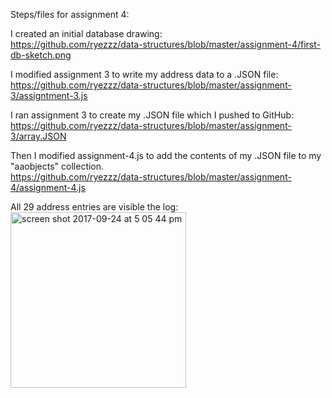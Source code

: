 Steps/files for assignment 4:

I created an initial database drawing:
</br>
https://github.com/ryezzz/data-structures/blob/master/assignment-4/first-db-sketch.png

I modified assignment 3 to write my address data to a .JSON file:
</br>
https://github.com/ryezzz/data-structures/blob/master/assignment-3/assigntment-3.js

I ran assignment 3 to create my .JSON file which I pushed to GitHub:
</br>
https://github.com/ryezzz/data-structures/blob/master/assignment-3/array.JSON

Then I modified assignment-4.js to add the contents of my .JSON file to my "aaobjects" collection.
</br>
https://github.com/ryezzz/data-structures/blob/master/assignment-4/assignment-4.js

All 29 address entries are visible the log:
</br>
<img width="281" alt="screen shot 2017-09-24 at 5 05 44 pm" src="https://user-images.githubusercontent.com/15457713/30787060-ec45dfa6-a14e-11e7-86da-3e69f4f3352f.png">
